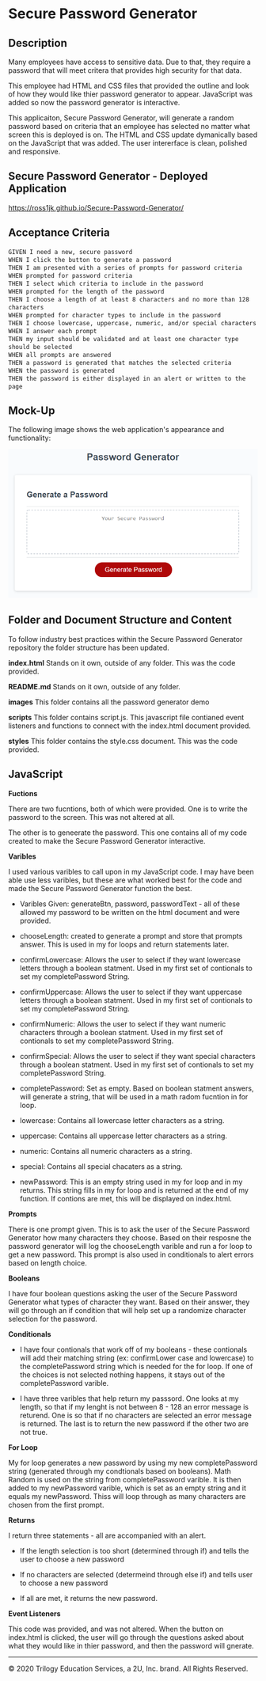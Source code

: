 # Secure Password Generator

## Description

Many employees have access to sensitive data. Due to that, they require a password that will meet critera that provides high security for that data. 

This employee had HTML and CSS files that provided the outline and look of how they would like thier password generator to appear. JavaScript was added so now the password generator is interactive. 

This applicaiton, Secure Password Generator, will generate a random password based on criteria that an employee has selected no matter what screen this is deployed is on. The HTML and CSS update dymanically based on the JavaScript that was added. The user intererface is clean, polished and responsive. 

## Secure Password Generator - Deployed Application

https://ross1jk.github.io/Secure-Password-Generator/ 


## Acceptance Criteria

```
GIVEN I need a new, secure password
WHEN I click the button to generate a password
THEN I am presented with a series of prompts for password criteria
WHEN prompted for password criteria
THEN I select which criteria to include in the password
WHEN prompted for the length of the password
THEN I choose a length of at least 8 characters and no more than 128 characters
WHEN prompted for character types to include in the password
THEN I choose lowercase, uppercase, numeric, and/or special characters
WHEN I answer each prompt
THEN my input should be validated and at least one character type should be selected
WHEN all prompts are answered
THEN a password is generated that matches the selected criteria
WHEN the password is generated
THEN the password is either displayed in an alert or written to the page
```

## Mock-Up

The following image shows the web application's appearance and functionality:

![password generator demo](./images/03-javascript-homework-demo.png)

## Folder and Document Structure and Content 
To follow industry best practices within the Secure Password Generator repository the folder structure has been updated.

  **index.html** 
  Stands on it own, outside of any folder. This was the code provided. 
  
  **README.md** 
  Stands on it own, outside of any folder.
  
  **images** 
  This folder contains all the password generator demo

  **scripts**
  This folder contains script.js. This javascript file contianed event listeners and functions to connect with the index.html document provided. 

  **styles** 
  This folder contains the style.css document. This was the code provided.


## JavaScript 

**Fuctions**

There are two fucntions, both of which were provided. One is to write the password to the screen. This was not altered at all. 

The other is to geneerate the password. This one contains all of my code created to make the Secure Password Generator interactive. 

**Varibles**

I used various varibles to call upon in my JavaScript code. I may have been able use less varibles, but these are what worked best for the code and made the Secure Password Generator function the best.

* Varibles Given: generateBtn, password, passwordText - all of these allowed my password to be written on the html document and were provided. 

* chooseLength: created to generate a prompt and store that prompts answer. This is used in my for loops and return statements later. 

* confirmLowercase: Allows the user to select if they want lowercase letters through a boolean statment. Used in my first set of contionals to set my completePassword String. 

* confirmUppercase: Allows the user to select if they want uppercase letters through a boolean statment. Used in my first set of contionals to set my completePassword String. 

* confirmNumeric: Allows the user to select if they want numeric characters through a boolean statment. Used in my first set of contionals to set my completePassword String. 

* confirmSpecial: Allows the user to select if they want special characters through a boolean statment. Used in my first set of contionals to set my completePassword String. 

* completePassword: Set as empty. Based on boolean statment answers, will generate a string, that will be used in a math radom fucntion in for loop. 

* lowercase: Contains all lowercase letter characters as a string. 

* uppercase: Contains all uppercase letter characters as a string. 

* numeric: Contains all numeric characters as a string. 

* special: Contains all special chacaters as a string. 

* newPassword: This is an empty string used in my for loop and in my returns. This string fills in my for loop and is returned at the end of my function. If contions are met, this will be displayed on index.html. 

**Prompts**

There is one prompt given. This is to ask the user of the Secure Password Generator how many characters they choose. Based on their resposne the password generator will log the chooseLength varible and run a for loop to get a new password. This prompt is also used in conditionals to alert errors based on length choice. 

**Booleans**

I have four boolean questions asking the user of the Secure Password Generator what types of character they want. Based on their answer, they will go through an if condition that will help set up a randomize character selection for the password. 

**Conditionals**

* I have four contionals that work off of my booleans - these contionals will add their matching string (ex: confirmLower case and lowercase) to the completePassword string which is needed for the for loop. If one of the choices is not selected nothing happens, it stays out of the completePassword varible.

* I have three varibles that help return my passsord. One looks at my length, so that if my lenght is not between 8 - 128 an error message is returend. One is so that if no characters are selected an error message is returned. The last is to return the new password if the other two are not true. 

**For Loop**

My for loop generates a new password by using my new completePassword string (generated through my condtionals based on booleans). Math Random is used on the string from completePassword varible. It is then added to my newPassword varible, which is set as an empty string and it equals my newPassword. Thiss will loop through as many characters are chosen from the first prompt.

**Returns**

I return three statements - all are accompanied with an alert.

* If the length selection is too short (determined through if) and tells the user to choose a new password 

* If no characters are selected (determeind through else if) and tells user to choose a new password 

* If all are met, it returns the new password. 

**Event Listeners**

This code was provided, and was not altered. When the button on index.html is clicked, the user will go through the questions asked about what they would like in thier password, and then the password will gnerate. 



- - -
© 2020 Trilogy Education Services, a 2U, Inc. brand. All Rights Reserved.
